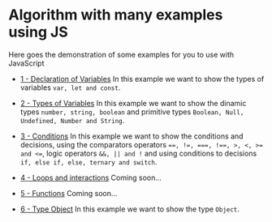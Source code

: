 # Algorithm with many examples using JS

Here goes the demonstration of some examples for you to use with JavaScript

- [1 - Declaration of Variables](https://github.com/ExamplesJS/basic/blob/master/1-variables.js)
    In this example we want to show the types of variables `var, let and const`.

- [2 - Types of Variables](https://github.com/ExamplesJS/basic/blob/master/2-types.js)
    In this example we want to show the dinamic types `number, string, boolean` and primitive types `Boolean, Null, Undefined, Number and String`.

- [3 - Conditions](https://github.com/ExamplesJS/basic/blob/master/3-conditions.js)
   In this example we want to show the conditions and decisions, using the comparators operators `==, !=, ===, !==, >, <, >= and <=`, logic operators `&&, || and !` and using conditions to decisions `if, else if, else, ternary and switch`.  

- [4 - Loops and interactions](https://github.com/ExamplesJS/basic/blob/master/4-loops-and-interactions.js)
    Coming soon...

- [5 - Functions](https://github.com/ExamplesJS/basic/blob/master/5-functions.js) 
    Coming soon...

- [6 - Type Object](https://github.com/ExamplesJS/basic/blob/master/6-objects.js)
    In this example we want to show the type `Object`. 